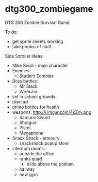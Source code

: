 # dtg300_zombiegame
DTG 300 Zombie Survival Game

To do:
 - get sprite sheets working
 - take photos of stuff
 
Side Scroller 
ideas:
- Mike Sivali - main character
- Enemies:
	- Student Zombies
- Boss battles:
	- Mr Stack
	- Wirecam
- set in school grounds
- pixel art
- primo bottles for health
- weapons: http://i.imgur.com/4kZny.png
	- Samurai Sword
	- Shotgun
	- Pistol
	- Megaphone
- Snack Shack - armoury
	- snackshack popup store
- intercom
rooms:
	- outside the office
	- ranks quad
		- dildo above the podium
	- hallway 
	- new gym
